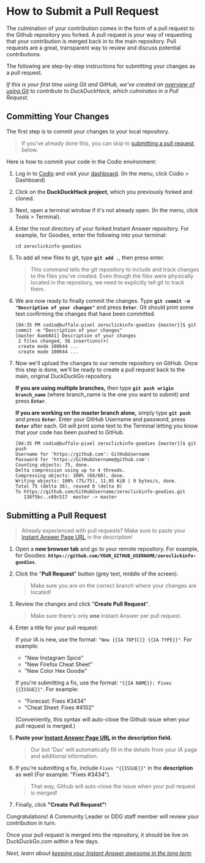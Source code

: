 # How to Submit a Pull Request

The culmination of your contribution comes in the form of a pull request to the Github repository you forked. A pull request is your way of requesting that your contribution is merged back in to the main repository. Pull requests are a great, transparent way to review and discuss potential contributions.

The following are step-by-step instructions for submitting your changes as a pull request.

*If this is your first time using Git and GitHub, we've created an [overview of using Git](http://docs.duckduckhack.com/resources/git-workflow.html) to contribute to DuckDuckHack, which culminates in a Pull Request.*

## Committing Your Changes

The first step is to commit your changes to your local repository. 

> If you've already done this, you can skip to [submitting a pull request](#submitting-a-pull-request), below.

Here is how to commit your code in the Codio environment:

1. Log in to [Codio](https://codio.com) and visit your [dashboard](https://codio.com/home/projects). (In the menu, click Codio > Dashboard)

2. Click on the **DuckDuckHack project**, which you previously forked and cloned.

3. Next, open a terminal window if it's not already open. (In the menu, click Tools > Terminal).

4. Enter the root directory of your forked Instant Answer repository. For example, for Goodies, enter the following into your terminal:

    ```shell
    cd zeroclickinfo-goodies 
    ```

5. To add all new files to git, type **`git add .`**, then press enter.

    > This command tells the git repository to include and track changes to the files you've created. Even though the files were physically located in the repository, we need to explicitly tell git to track them.
    
5. We are now ready to finally commit the changes. Type **`git commit -m "Description of your changes"`** and press **`Enter`**. Git should print some text confirming the changes that have been committed.

    ```
    [04:35 PM codio@buffalo-pixel zeroclickinfo-goodies {master}]$ git commit -m "Description of your changes"
    [master 6aeb841] Description of your changes
     2 files changed, 56 insertions(+)
     create mode 100644 ...
     create mode 100644 ...
    ```

6. Now we'll upload the changes to *our* remote repository on GitHub. Once this step is done, we'll be ready to create a pull request back to the main, original DuckDuckGo repository.

	**If you are using multiple branches,** then type **`git push origin branch_name`** (where branch_name is the one you want to submit) and press **`Enter`**. 

	**If you are working on the master branch alone,** simply type **`git push`** and press **`Enter`**. Enter your GitHub Username and password, press **`Enter`** after each. Git will print some text to the Terminal letting you know that your code has been pushed to GitHub.

    ```
    [04:35 PM codio@buffalo-pixel zeroclickinfo-goodies {master}]$ git push
    Username for 'https://github.com': GitHubUsername
    Password for 'https://GitHubUsername@github.com':
    Counting objects: 75, done.
    Delta compression using up to 4 threads.
    Compressing objects: 100% (60/60), done.
    Writing objects: 100% (75/75), 11.05 KiB | 0 bytes/s, done.
    Total 75 (delta 36), reused 0 (delta 0)
    To https://github.com/GitHubUsername/zeroclickinfo-goodies.git
       138f5bc..c69c517  master -> master
    ```


## Submitting a Pull Request

> Already experienced with pull requests? Make sure to paste your [Instant Answer Page URL](https://duckduckhack.com) in the description!

1. Open a **new browser tab** and go to your remote repository. For example, for Goodies: **`https://github.com/YOUR_GITHUB_USERNAME/zeroclickinfo-goodies`**.

2. Click the "**Pull Request**" button (grey text, middle of the screen).

    > Make sure you are on the correct branch where your changes are located!

3. Review the changes and click "**Create Pull Request**".

	> Make sure there's only **one** Instant Answer per pull request.

4. Enter a title for your pull request: 

	If your IA is new, use the format: `"New {{IA TOPIC}} {{IA TYPE}}"`. For example:

	- "New Instagram Spice"
	- "New Firefox Cheat Sheet"
	- "New Color Hex Goodie"
	
	If you're submitting a fix, use the format: `"{{IA NAME}}: Fixes {{ISSUE}}"`. For example:
	
	- "Forecast: Fixes #3434"
	- "Cheat Sheet: Fixes #4102"
	
	(Conveniently, this syntax will auto-close the Github issue when your pull request is merged.)

5. **Paste your [Instant Answer Page URL](https://duck.co/ia/new_ia) in the description field.**

	> Our bot 'Dax' will automatically fill in the details from your IA page and additional information.
	
6. If you're submitting a fix, include `Fixes "{{ISSUE}}"` in the **description** as well (For example: "Fixes #3434"). 

	> That way, Github will auto-close the issue when your pull request is merged! 
	
6. Finally, click **"Create Pull Request"**!

Congratulations! A Community Leader or DDG staff member will review your contribution in turn.

Once your pull request is merged into the repository, it should be live on DuckDuckGo.com within a few days.

*Next, learn about [keeping your Instant Answer awesome in the long term](http://docs.duckduckhack.com/submitting/long-term.html).*